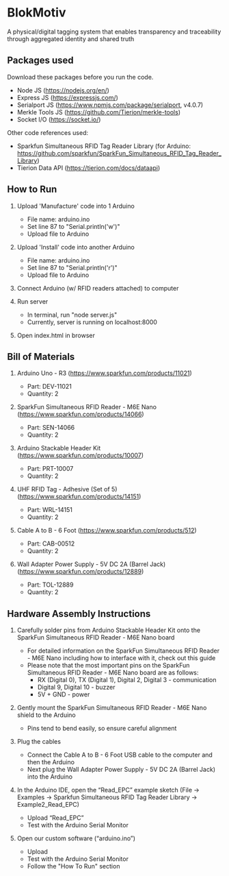 # BlokMotiv
A physical/digital tagging system that enables transparency and traceability through aggregated identity and shared truth

## Packages used 

Download these packages before you run the code. 

- Node JS (https://nodejs.org/en/)
- Express JS (https://expressjs.com/)
- Serialport JS (https://www.npmjs.com/package/serialport, v4.0.7)
- Merkle Tools JS (https://github.com/Tierion/merkle-tools)
- Socket I/O (https://socket.io/)

Other code references used: 
- Sparkfun Simultaneous RFID Tag Reader Library (for Arduino: https://github.com/sparkfun/SparkFun_Simultaneous_RFID_Tag_Reader_Library)
- Tierion Data API (https://tierion.com/docs/dataapi)

## How to Run 

1. Upload 'Manufacture' code into 1 Arduino  
	- File name: arduino.ino
	- Set line 87 to "Serial.println('w')"
	- Upload file to Arduino 

2. Upload 'Install' code into another Arduino
	- File name: arduino.ino
	- Set line 87 to "Serial.println('r')"
	- Upload file to Arduino 

3. Connect Arduino (w/ RFID readers attached) to computer 

4. Run server
	- In terminal, run "node server.js"
	- Currently, server is running on localhost:8000

5. Open index.html in browser
 
## Bill of Materials

1. Arduino Uno - R3 (https://www.sparkfun.com/products/11021)
	- Part: DEV-11021
	- Quantity: 2

2. SparkFun Simultaneous RFID Reader - M6E Nano (https://www.sparkfun.com/products/14066)
	- Part: SEN-14066
	- Quantity: 2

3. Arduino Stackable Header Kit (https://www.sparkfun.com/products/10007)
	- Part: PRT-10007
	- Quantity: 2	

4. UHF RFID Tag - Adhesive (Set of 5) (https://www.sparkfun.com/products/14151)
	- Part: WRL-14151
	- Quantity: 2

5. Cable A to B - 6 Foot (https://www.sparkfun.com/products/512)
	- Part: CAB-00512
	- Quantity: 2

6. Wall Adapter Power Supply - 5V DC 2A (Barrel Jack) (https://www.sparkfun.com/products/12889) 
	- Part: TOL-12889
	- Quantity: 2

## Hardware Assembly Instructions

1. Carefully solder pins from Arduino Stackable Header Kit onto the SparkFun Simultaneous RFID Reader - M6E Nano board
	- For detailed information on the SparkFun Simultaneous RFID Reader - M6E Nano including how to interface with it, check out this guide
	- Please note that the most important pins on the SparkFun Simultaneous RFID Reader - M6E Nano board are as follows:
		- RX (Digital 0), TX (Digital 1), Digital 2, Digital 3 - communication
		- Digital 9, Digital 10 - buzzer
		- 5V + GND - power

2. Gently mount the SparkFun Simultaneous RFID Reader - M6E Nano shield to the Arduino
	- Pins tend to bend easily, so ensure careful alignment

3. Plug the cables
	- Connect the Cable A to B - 6 Foot USB cable to the computer and then the Arduino
	- Next plug the Wall Adapter Power Supply - 5V DC 2A (Barrel Jack) into the Arduino

4. In the Arduino IDE, open the “Read_EPC” example sketch (File → Examples → Sparkfun Simultaneous RFID Tag Reader Library → Example2_Read_EPC)
	- Upload “Read_EPC”
	- Test with the Arduino Serial Monitor

5. Open our custom software (“arduino.ino”)
	- Upload
 	- Test with the Arduino Serial Monitor
 	- Follow the "How To Run" section







